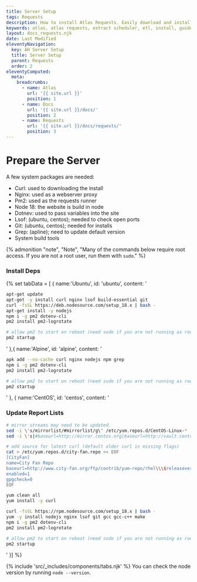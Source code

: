 ```yaml
---
title: Server Setup
tags: Requests
description: How to install Atlas Requests. Easily download and install with our ppa through apt!
keywords: atlas, atlas requests, extract scheduler, etl, install, guide, ubuntu server
layout: docs_requests.njk
date: Last Modified
eleventyNavigation:
  key: AH Server Setup
  title: Server Setup
  parent: Requests
  order: 2
eleventyComputed:
  meta:
    breadcrumbs:
      - name: Atlas
        url: '{{ site.url }}'
        position: 1
      - name: Docs
        url: '{{ site.url }}/docs/'
        position: 2
      - name: Requests
        url: '{{ site.url }}/docs/requests/'
        position: 3
---
```


# Prepare the Server

A few system packages are needed:

- Curl: used to downloading the install
- Nginx: used as a webserver proxy
- Pm2: used as the requests runner
- Node 18: the website is build in node
- Dotnev: used to pass variables into the site
- Lsof: (ubuntu, centos); needed to check open ports
- Git: (ubuntu, centos); needed for installs
- Grep: (apline); need to update default version
- System build tools

{% admonition
   "note",
   "Note",
   "Many of the commands below require root access. If you are not a root user, run them with `sudo`."
%}

### Install Deps

{% set tabData = [
{
name:'Ubuntu',
id: 'ubuntu',
content: '

```bash
apt-get update
apt-get -y install curl nginx lsof build-essential git
curl -fsSL https://deb.nodesource.com/setup_18.x | bash -
apt-get install -y nodejs
npm i -g pm2 dotenv-cli
pm2 install pm2-logrotate

# allow pm2 to start on reboot (need sudo if you are not running as root)
pm2 startup
```

'
},{
name:'Alpine',
id: 'alpine',
content: '

```bash
apk add --no-cache curl nginx nodejs npm grep
npm i -g pm2 dotenv-cli
pm2 install pm2-logrotate

# allow pm2 to start on reboot (need sudo if you are not running as root)
pm2 startup
```

'
},
{
name:'CentOS',
id: 'centos',
content: '

### Update Report Lists

```bash
# mirror streams may need to be updated.
sed -i \'s/mirrorlist/#mirrorlist/g\' /etc/yum.repos.d/CentOS-Linux-*
sed -i \'s|#baseurl=http://mirror.centos.org|baseurl=http://vault.centos.org|g\' /etc/yum.repos.d/CentOS-Linux-*

# add source for latest curl (default older curl is missing flags)
cat > /etc/yum.repos.d/city-fan.repo << EOF
[CityFan]
name=City Fan Repo
baseurl=http://www.city-fan.org/ftp/contrib/yum-repo/rhel\\\$releasever/\\\$basearch/
enabled=1
gpgcheck=0
EOF

yum clean all
yum install -y curl

curl -fsSL https://rpm.nodesource.com/setup_18.x | bash -
yum -y install nodejs nginx lsof git gcc gcc-c++ make
npm i -g pm2 dotenv-cli
pm2 install pm2-logrotate

# allow pm2 to start on reboot (need sudo if you are not running as root)
pm2 startup
```

'
}] %}

{% include 'src/\_includes/components/tabs.njk' %}
You can check the node version by running `node --version`.
